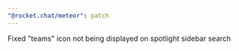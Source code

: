 ```yaml
---
"@rocket.chat/meteor": patch
---
```


Fixed "teams" icon not being displayed on spotlight sidebar search
